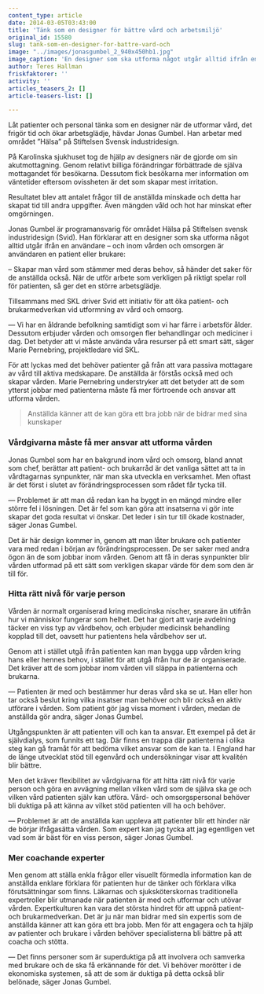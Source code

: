 ```yaml
---
content_type: article
date: 2014-03-05T03:43:00
title: 'Tänk som en designer för bättre vård och arbetsmiljö'
original_id: 15580
slug: tank-som-en-designer-for-battre-vard-och
image: "../images/jonasgumbel_2_940x450hb1.jpg"
image_caption: 'En designer som ska utforma något utgår alltid ifrån en användare – och inom vården och omsorgen är användaren en patient eller brukare, menar Jonas Gumbel, programansvarig för området hälsa på Stiftelsen svensk industridesign, Svid.'
author: Teres Hallman
friskfaktorer: ''
activity: ''
articles_teasers_2: []
article-teasers-list: []

---
```


Låt patienter och personal tänka som en designer när de utformar vård, det frigör tid och ökar arbetsglädje, hävdar Jonas Gumbel. Han arbetar med området ”Hälsa” på Stiftelsen Svensk industridesign.

På Karolinska sjukhuset tog de hjälp av designers när de gjorde om sin akutmottagning. Genom relativt billiga förändringar förbättrade de själva mottagandet för besökarna. Dessutom fick besökarna mer information om väntetider eftersom ovissheten är det som skapar mest irritation.

Resultatet blev att antalet frågor till de anställda minskade och detta har skapat tid till andra uppgifter. Även mängden våld och hot har minskat efter omgörningen.

Jonas Gumbel är programansvarig för området Hälsa på Stiftelsen svensk industridesign (Svid). Han förklarar att en designer som ska utforma något alltid utgår ifrån en användare – och inom vården och omsorgen är användaren en patient eller brukare:

– Skapar man vård som stämmer med deras behov, så händer det saker för de anställda också. När de utför arbete som verkligen på riktigt spelar roll för patienten, så ger det en större arbetsglädje.

Tillsammans med SKL driver Svid ett initiativ för att öka patient- och brukarmedverkan vid utformning av vård och omsorg.

— Vi har en åldrande befolkning samtidigt som vi har färre i arbetsför ålder. Dessutom erbjuder vården och omsorgen fler behandlingar och mediciner i dag. Det betyder att vi måste använda våra resurser på ett smart sätt, säger Marie Pernebring, projektledare vid SKL.

För att lyckas med det behöver patienter gå från att vara passiva mottagare av vård till aktiva medskapare. De anställda är förstås också med och skapar vården. Marie Pernebring understryker att det betyder att de som ytterst jobbar med patienterna måste få mer förtroende och ansvar att utforma vården.

> Anställda känner att de kan göra ett bra jobb när de bidrar med sina kunskaper

### Vårdgivarna måste få mer ansvar att utforma vården

Jonas Gumbel som har en bakgrund inom vård och omsorg, bland annat som chef, berättar att patient- och brukarråd är det vanliga sättet att ta in vårdtagarnas synpunkter, när man ska utveckla en verksamhet. Men oftast är det först i slutet av förändringsprocessen som rådet får tycka till.

— Problemet är att man då redan kan ha byggt in en mängd mindre eller större fel i lösningen. Det är fel som kan göra att insatserna vi gör inte skapar det goda resultat vi önskar. Det leder i sin tur till ökade kostnader, säger Jonas Gumbel.

Det är här design kommer in, genom att man låter brukare och patienter vara med redan i början av förändringsprocessen. De ser saker med andra ögon än de som jobbar inom vården. Genom att få in deras synpunkter blir vården utformad på ett sätt som verkligen skapar värde för dem som den är till för.

### Hitta rätt nivå för varje person

Vården är normalt organiserad kring medicinska nischer, snarare än utifrån hur vi människor fungerar som helhet. Det har gjort att varje avdelning täcker en viss typ av vårdbehov, och erbjuder medicinsk behandling kopplad till det, oavsett hur patientens hela vårdbehov ser ut.

Genom att i stället utgå ifrån patienten kan man bygga upp vården kring hans eller hennes behov, i stället för att utgå ifrån hur de är organiserade. Det kräver att de som jobbar inom vården vill släppa in patienterna och brukarna.

— Patienten är med och bestämmer hur deras vård ska se ut. Han eller hon tar också beslut kring vilka insatser man behöver och blir också en aktiv utförare i vården. Som patient gör jag vissa moment i vården, medan de anställda gör andra, säger Jonas Gumbel.

Utgångspunkten är att patienten vill och kan ta ansvar. Ett exempel på det är självdialys, som funnits ett tag. Där finns en trappa där patienterna i olika steg kan gå framåt för att bedöma vilket ansvar som de kan ta. I England har de länge utvecklat stöd till egenvård och undersökningar visar att kvalitén blir bättre.

Men det kräver flexibilitet av vårdgivarna för att hitta rätt nivå för varje person och göra en avvägning mellan vilken vård som de själva ska ge och vilken vård patienten själv kan utföra. Vård- och omsorgspersonal behöver bli duktiga på att känna av vilket stöd patienten vill ha och behöver.

— Problemet är att de anställda kan uppleva att patienter blir ett hinder när de börjar ifrågasätta vården. Som expert kan jag tycka att jag egentligen vet vad som är bäst för en viss person, säger Jonas Gumbel.

### Mer coachande experter

Men genom att ställa enkla frågor eller visuellt förmedla information kan de anställda enklare förklara för patienten hur de tänker och förklara vilka förutsättningar som finns. Läkarnas och sjuksköterskornas traditionella expertroller blir utmanade när patienten är med och utformar och utövar vården. Expertkulturen kan vara det största hindret för att uppnå patient- och brukarmedverkan. Det är ju när man bidrar med sin expertis som de anställda känner att kan göra ett bra jobb. Men för att engagera och ta hjälp av patienter och brukare i vården behöver specialisterna bli bättre på att coacha och stötta.

— Det finns personer som är superduktiga på att involvera och samverka med brukare och de ska få erkännande för det. Vi behöver morötter i de ekonomiska systemen, så att de som är duktiga på detta också blir belönade, säger Jonas Gumbel.

